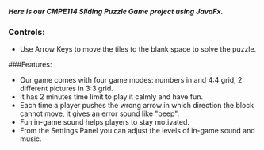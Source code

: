 ***Here is our CMPE114 Sliding Puzzle Game project using JavaFx.***

### Controls:
* Use Arrow Keys to move the tiles to the blank space to solve the puzzle.

###Features:
* Our game comes with four game modes: numbers in and 4:4 grid, 2 different pictures in 3:3 grid.
* It has 2 minutes time limit to play it calmly and have fun.
* Each time a player pushes the wrong arrow in which direction the block cannot move, it gives an error sound like "beep".
* Fun in-game sound helps players to stay motivated.
* From the Settings Panel you can adjust the levels of in-game sound and music.
